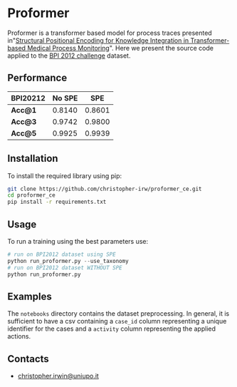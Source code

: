 # Proformer

Proformer is a transformer based model for process traces presented in"[Structural Positional Encoding for Knowledge Integration in Transformer-based Medical Process Monitoring](https://ceur-ws.org/Vol-3578/paper3.pdf)". Here we present the source code applied to the [BPI 2012 challenge](10.4121/uuid:0c60edf1-6f83-4e75-9367-4c63b3e9d5bb) dataset.

## Performance

|  BPI20212   |    No SPE   |      SPE      |
|-------------|-------------|---------------|
| **Acc@1**       | 0.8140      | 0.8601        |
| **Acc@3**       | 0.9742      | 0.9800        |
| **Acc@5**       | 0.9925      | 0.9939        |



## Installation

To install the required library using pip:

```bash
git clone https://github.com/christopher-irw/proformer_ce.git
cd proformer_ce
pip install -r requirements.txt
```

## Usage

To run a training using the best parameters use:

```python
# run on BPI2012 dataset using SPE
python run_proformer.py --use_taxonomy
# run on BPI2012 dataset WITHOUT SPE    
python run_proformer.py 
```

## Examples

The `notebooks` directory contains the dataset preprocessing. In general, it is sufficient to have a csv containing a `case_id` column representing a unique identifier for the cases and a `activity` column representing the applied actions.

## Contacts

- christopher.irwin@uniupo.it

